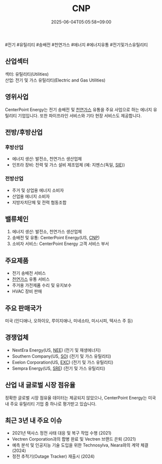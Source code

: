 ﻿---
title: "CNP"
date: 2025-06-04T05:05:58+09:00
lastmod: 2025-06-04T05:05:58+09:00
type: docs
sidebar:
  open: true
weight: 209
---
<div style="display:none">
  <meta property="article:published_time" content="2025-06-03T20:05:58Z" />
  <meta property="article:modified_time" content="2025-06-03T20:05:58Z" />
</div>
#전기 #유틸리티 #송배전 #천연가스 #에너지 #에너지유통 #전기및가스유틸리티 

## 산업섹터

섹터: 유틸리티(Utilities)  
산업: 전기 및 가스 유틸리티(Electric and Gas Utilities)

## 영위사업

CenterPoint Energy는 전기 송배전 및 [천연가스](/industry-study/천연가스/) 유통을 주요 사업으로 하는 에너지 유틸리티 기업입니다. 또한 파이프라인 서비스와 기타 현장 서비스도 제공합니다.

## 전방/후방산업

### 후방산업

- 에너지 생산: 발전소, 천연가스 생산업체
- 인프라 장비: 전력 및 가스 설비 제조업체 (예: 지멘스(독일, [SIE](/company-analysis/sie/)))

### 전방산업

- 주거 및 상업용 에너지 소비자
- 산업용 에너지 소비자
- 지방자치단체 및 전력 협동조합

## 밸류체인

1. 에너지 생산: 발전소, 천연가스 생산업체
2. 송배전 및 유통: CenterPoint Energy(US, [CNP](/company-analysis/cnp/))
3. 소비자 서비스: CenterPoint Energy 고객 서비스 부서

## 주요제품

- 전기 송배전 서비스
- [천연가스](/industry-study/천연가스/) 유통 서비스
- 주거용 가전제품 수리 및 유지보수
- HVAC 장비 판매

## 주요 판매국가

미국 (인디애나, 오하이오, 루이지애나, 미네소타, 미시시피, 텍사스 주 등)

## 경쟁업체

- NextEra Energy(US, [NEE](/company-analysis/nee/)) (전기 및 재생에너지)
- Southern Company(US, [SO](/company-analysis/so/)) (전기 및 가스 유틸리티)
- Exelon Corporation(US, [EXC](/company-analysis/exc/)) (전기 및 가스 유틸리티)
- Sempra Energy(US, [SRE](/company-analysis/sre/)) (전기 및 가스 유틸리티)

## 산업 내 글로벌 시장 점유율

정확한 글로벌 시장 점유율 데이터는 제공되지 않았으나, CenterPoint Energy는 미국 내 주요 유틸리티 기업 중 하나로 평가받고 있습니다.

## 최근 3년 내 주요 이슈

- 2021년 텍사스 정전 사태 대응 및 복구 작업 수행 (2021)
- Vectren Corporation과의 합병 완료 및 Vectren 브랜드 은퇴 (2021)
- 예측 분석 및 인공지능 기술 도입을 위한 Technosylva, Neara와의 계약 체결 (2024)
- 정전 추적기(Outage Tracker) 재출시 (2024)
